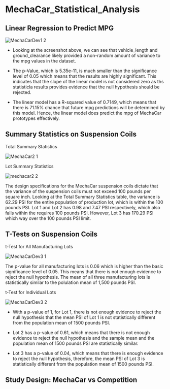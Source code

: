 # MechaCar_Statistical_Analysis

## Linear Regression to Predict MPG

![MechaCarDev1 2](https://user-images.githubusercontent.com/107225715/191778346-3c2a453f-4b4e-4995-8a24-63eaa6de1ad9.png)

* Looking at the screenshot above, we can see that vehicle_length and ground_clearance likely provided a non-random amount of variance to the mpg values in the dataset.

* The p-Value, which is 5.35e-11, is much smaller than the significance level of 0.05 which means that the results are highly significant. This indicates that the slope of the linear model is not considered zero as ths statisticla results provides evidence that the null hypothesis should be rejected.

* The linear model has a R-squared value of 0.7149, which means that there is 71.15% chance that future mpg predictions will be determined by this model. Hence, the linear model does predict the mpg of MechaCar prototypes effectively.

## Summary Statistics on Suspension Coils

Total Summary Statistics

![MechaCar2 1](https://user-images.githubusercontent.com/107225715/191841488-dab33157-f1b0-468f-895a-853cb8f0397a.png)

Lot Summary Statistics

![mechacar2 2](https://user-images.githubusercontent.com/107225715/191841688-601ed6a8-ca1d-4636-8eb5-f46144a64027.png)

The design specifications for the MechaCar suspension coils dictate that the variance of the suspension coils must not exceed 100 pounds per square inch. Looking at the Total Summary Statistics table, the variance is 62.29 PSI for the entire population of production lot, which is within the 100 pounds PSI. Lot 1 and Lot 2 has 0.98 and 7.47 PSI respectively, which also falls within the requires 100 pounds PSI. However, Lot 3 has 170.29 PSI which way over the 100 pounds PSI limit.

## T-Tests on Suspension Coils

t-Test for All Manufacturing Lots

![MechaCarDev3 1](https://user-images.githubusercontent.com/107225715/191973039-4172af55-c4e9-431a-9b06-65e56f47cacb.png)

The p-value for all manufacturing lots is 0.06 which is higher than the basic significance level of 0.05. This means that there is not enough evidence to reject the null hypothesis. The mean of all three manufacturing lots is statistically similar to the polulation mean of 1,500 pounds PSI.

t-Test for Individual Lots

![MechaCarDev3 2](https://user-images.githubusercontent.com/107225715/192026422-78c2d0c9-2651-4cee-9e03-98f113c45a04.png)

* With a p-value of 1, for Lot 1, there is not enough evidence to reject the null hypothesis that the mean PSI of Lot 1 is not statistically different from the population mean of 1500 pounds PSI.

* Lot 2 has a p-value of 0.61, which means that there is not enough evidence to reject the null hypothesis and the sample mean and the population mean of 1500 pounds PSI are statistically similar.

* Lot 3 has a p-value of 0.04, which means that there is enough evidence to reject the null hypothesis, therefore, the mean PSI of Lot 3 is statistically different from the population mean of 1500 pounds PSI.

## Study Design: MechaCar vs Competition



